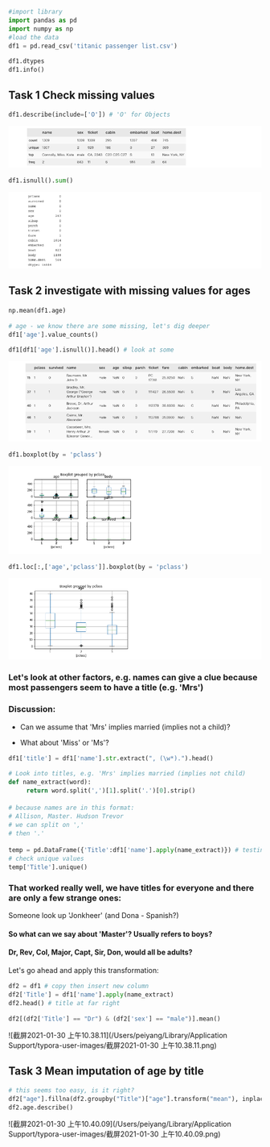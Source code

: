 

```python
#import library 
import pandas as pd
import numpy as np
#load the data 
df1 = pd.read_csv('titanic passenger list.csv') 
```

```python
df1.dtypes
df1.info()
```

## Task 1 Check missing values

```python
df1.describe(include=['O']) # 'O' for Objects
```

![截屏2021-01-30 上午10.20.42](https://raw.githubusercontent.com/DataDevLPY/TyporaPicStore/main/img/%E6%88%AA%E5%B1%8F2021-01-30%20%E4%B8%8A%E5%8D%8810.20.42.png?token=AWS37JIIB243TADR7VZWULLBTIDH4)

```python
df1.isnull().sum()
```

![截屏2021-01-30 上午10.21.06](https://raw.githubusercontent.com/DataDevLPY/TyporaPicStore/main/img/%E6%88%AA%E5%B1%8F2021-01-30%20%E4%B8%8A%E5%8D%8810.21.06.png?token=AWS37JMU6P5WOZVCC4JWNDDBTIDIC)

## Task 2 investigate with missing values for ages

```python
np.mean(df1.age)
```

```python
# age - we know there are some missing, let's dig deeper
df1['age'].value_counts()
```

```python
df1[df1['age'].isnull()].head() # look at some
```

![截屏2021-01-30 上午10.27.13](https://raw.githubusercontent.com/DataDevLPY/TyporaPicStore/main/img/%E6%88%AA%E5%B1%8F2021-01-30%20%E4%B8%8A%E5%8D%8810.27.13.png?token=AWS37JM6LX6AARTOM2HT74TBTIDIG)

```python
df1.boxplot(by = 'pclass')
```

![截屏2021-01-30 上午10.27.50](https://raw.githubusercontent.com/DataDevLPY/TyporaPicStore/main/img/%E6%88%AA%E5%B1%8F2021-01-30%20%E4%B8%8A%E5%8D%8810.27.50.png?token=AWS37JL5ICH65NZDOZLWGB3BTIDII)

```python
df1.loc[:,['age','pclass']].boxplot(by = 'pclass')
```

![截屏2021-01-30 上午10.28.34](https://raw.githubusercontent.com/DataDevLPY/TyporaPicStore/main/img/%E6%88%AA%E5%B1%8F2021-01-30%20%E4%B8%8A%E5%8D%8810.28.34.png?token=AWS37JMWJVP5NSHLV6QAXA3BTIDIW)



### Let's look at other factors, e.g. names can give a clue because most passengers seem to have a title (e.g. 'Mrs')

### Discussion:

* Can we assume that 'Mrs' implies married (implies not a child)?

* What about 'Miss' or 'Ms'?

```python
df1['title'] = df1['name'].str.extract(", (\w*).").head()
```



```python
# Look into titles, e.g. 'Mrs' implies married (implies not child)
def name_extract(word):
     return word.split(',')[1].split('.')[0].strip()
    
# because names are in this format:
# Allison, Master. Hudson Trevor
# we can split on ','
# then '.'

temp = pd.DataFrame({'Title':df1['name'].apply(name_extract)}) # testing, apply the method to the data
# check unique values
temp['Title'].unique()
```

### That worked really well, we have titles for everyone and there are only a few strange ones:

Someone look up 'Jonkheer' (and Dona - Spanish?)

#### So what can we say about 'Master'? Usually refers to boys?

#### Dr, Rev, Col, Major, Capt, Sir, Don, would all be adults?

Let's go ahead and apply this transformation:



```python
df2 = df1 # copy then insert new column
df2['Title'] = df1['name'].apply(name_extract)
df2.head() # title at far right
```

```python
df2[(df2['Title'] == "Dr") & (df2['sex'] == "male")].mean()
```

![截屏2021-01-30 上午10.38.11](/Users/peiyang/Library/Application Support/typora-user-images/截屏2021-01-30 上午10.38.11.png)

## Task 3 Mean imputation of age by title

```python
# this seems too easy, is it right? 
df2["age"].fillna(df2.groupby("Title")["age"].transform("mean"), inplace=True)
df2.age.describe()
```

![截屏2021-01-30 上午10.40.09](/Users/peiyang/Library/Application Support/typora-user-images/截屏2021-01-30 上午10.40.09.png)

